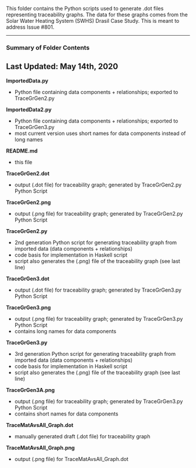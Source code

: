 This folder contains the Python scripts used to generate .dot files representing traceability graphs. The data for these graphs comes from the Solar Water Heating System (SWHS) Drasil Case Study. This is meant to address Issue #801.

-------------------------------------
### Summary of Folder Contents
Last Updated: May 14th, 2020
-------------------------------------

**ImportedData.py**
 - Python file containing data components + relationships; exported to TraceGrGen2.py

**ImportedData2.py**
 - Python file containing data components + relationships; exported to TraceGrGen3.py
 - most current version uses short names for data components instead of long names

**README.md**
 - this file

**TraceGrGen2.dot**
 - output (.dot file) for traceability graph; generated by TraceGrGen2.py Python Script

**TraceGrGen2.png**
 - output (.png file) for traceability graph; generated by TraceGrGen2.py Python Script

**TraceGrGen2.py**
 - 2nd generation Python script for generating traceability graph from imported data (data components + relationships)
 - code basis for implementation in Haskell script
 - script also generates the (.png) file of the traceability graph (see last line)

**TraceGrGen3.dot**
 - output (.dot file) for traceability graph; generated by TraceGrGen3.py Python Script

**TraceGrGen3.png**
 - output (.png file) for traceability graph; generated by TraceGrGen3.py Python Script
 - contains long names for data components

**TraceGrGen3.py**
 - 3rd generation Python script for generating traceability graph from imported data (data components + relationships)
 - code basis for implementation in Haskell script
 - script also generates the (.png) file of the traceability graph (see last line)

**TraceGrGen3A.png**
 - output (.png file) for traceability graph; generated by TraceGrGen3.py Python Script
 - contains short names for data components
 
 **TraceMatAvsAll_Graph.dot**
 - manually generated draft (.dot file) for traceability graph
 
 **TraceMatAvsAll_Graph.png**
 - output (.png file) for TraceMatAvsAll_Graph.dot

